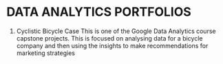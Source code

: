 # DATA ANALYTICS PORTFOLIOS

1. Cyclistic Bicycle Case
This is one of the Google Data Analytics course capstone projects. This is focused on analysing data for a bicycle company and then using the insights to make recommendations for marketing strategies
